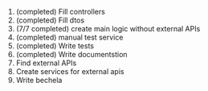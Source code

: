 1. (completed) Fill controllers
2. (completed) Fill dtos
3. (7/7 completed) create main logic without external APIs
4. (completed) manual test service
5. (completed) Write tests
6. (completed) Write documentstion
7. Find external APIs
8. Create services for external apis
9. Write bechela